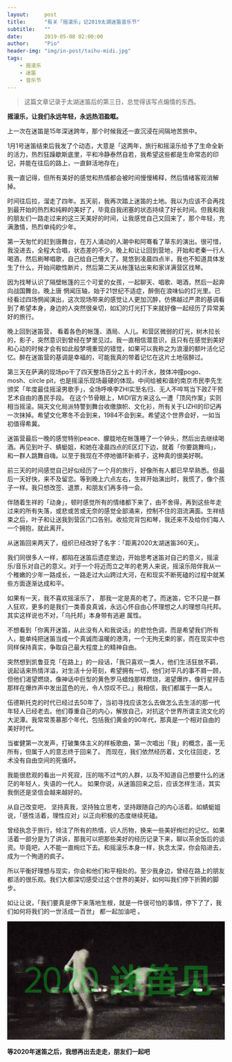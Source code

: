 ```yaml
---
layout:     post
title:      "有关「摇滚乐」记2019太湖迷笛音乐节"
subtitle:   ""
date:       2019-05-08 02:00:00
author:     "Pio"
header-img: "img/in-post/taihu-midi.jpg"
tags:
    - 摇滚乐
    - 迷笛
    - 音乐节
---
```


> 这篇文章记录于太湖迷笛后的第三日，总觉得该写点煽情的东西。

**摇滚乐，让我们永远年轻，永远热泪盈眶。**

上一次在迷笛是15年深迷跨年，那个时候我还一直沉浸在间隔地苦旅中。

1月1号迷笛结束后我发了个动态，大意是「这两年，旅行和摇滚乐给予了生命全新的活力，热烈狂躁歇斯底里，平和冷静泰然自若，我希望这些都是生命常态的印记，并能在往后的路上，一直鲜活地存在」

我一直记得，但所有美好的感觉和热情都会被时间慢慢稀释，然后情绪客观消解掉。

时间往后拉，溜走了四年。五天前，我再次踏上迷笛的土地。我以为应该不会再找到最开始的热烈和纯粹的美好了，毕竟自我闭塞的状态持续了好长时间。但我和我的朋友们一路走过来的这三天美好的时间，让我感觉自己又回来了，那个年轻，充满激情，热烈单纯的少年。

第一天匆忙的赶到唐舞台，在万人涌动的人潮中和阿骞看了草东的演出。很可惜，我没进去，全程大合唱，状态差的不少。晚上和让让回到营地，开始和老秦一行人喝酒，然后刷琴唱歌，自己给自己懵大了。晃悠到凌晨四点半，我也不知道具体发生了什么，开始间歇性断片，然后第二天从帐篷钻出来和家详满营区找琴。

因为找琴认识了隔壁帐篷的三个可爱的女孩，一起聊天、唱歌、喝酒，然后一起奔向战国舞台。晚上唐 惘闻压轴，始于21世纪不适症，醉倒在浪味仙的灯光里。已经看过四场惘闻演出，这次现场带来的感觉让人更加沉醉，仿佛越过严肃的基调看到了希望本身，身边的人突然很亲切，如幻的灯光打下来就好像一起经历了异常美好的旅行。

晚上回到迷笛营， 看着各色的帐篷、酒局、人儿。和营区微弱的灯光，树木拉长的，影子，突然意识到曾经在梦里见过。我一直相信潜意识，且只有在感觉到美好和心动的时候才会有如此般梦境重现的错觉，如果可以我称之为浪漫的额叶活化记忆。醉在迷笛营的基调是幸福的，可能我真的带着记忆在这片土地宿醉过。

第三天在萨满的现场po干了四天整场百分之五十的汗水，肢体冲撞pogo、mosh、circle pit，也是摇滚乐现场最硬的体现。中间给被和谐的南京市民李先生颁奖「年度最佳摇滚男歌手」，全场呼唤李ZHI实至名归、无人不啐骂当下政Z干预艺术自由的愚民手段。 在这个节骨眼上，MIDI官方来这么一遭「顶风作案」实则相当摇滚。隔天文化局派特警到舞台收缴旗帜、文化衫，所有关于LIZHI的印记再一次抹掉。希望文化寒冬不会到来，1984不会到来。希望这个世界会好，一如当初值得希冀。

迷笛营最后一晚的感觉特别peace、朦胧地在帐篷睡了一个钟头，然后出去继续喝酒。再见到叶子、蜻蜓姐，和她在凌晨四点的E区灯下边，就着「你要跳舞吗」，和一群人跳舞自嗨。以至于我现在不停地循环新裤子，这种真的很美好啊。

前三天的时间感觉自己好似经历了一个月的旅行，好像所有人都已早早熟悉。但最后一天好快，来不及留恋。等到晚上六点左右，生祥开始演出时，我慌了，像个孩子一样。我只想改签、退票，和朋友们再多待一会。

伴随着生祥的「动身」，顿时感觉所有的情绪都下来了，由不舍得，再到这些年走过来的所有失落，或悲或苦或无奈的感觉全部涌来，控制不住的泪流满面。生祥结束之后，叶子和让送我到营区门口告别。收拾完背包和琴，我还来不及给你们每人一个拥抱，就此离开。

从迷笛回来两天了，组织已经改好了名字：「距离2020太湖迷笛360天」。

我们同很多人一样，都陷在迷笛后遗症里边，开始思考迷笛对自己的意义，摇滚乐/音乐对自己的意义。对于一个将近而立之年的老男人来说，摇滚乐陪伴我从一个稚嫩的少年一路成长，一路走过大山跨过大河，在和现实不断死磕的过程中就某些方面逐渐达成和平。

如果有一天，我不喜欢摇滚乐了， 那我一定是真的老了。而迷笛，它不只是一群人狂欢，更多的是我们一类善良真诚，永远心怀自由心怀理想之人的理想乌托邦。其实这样说也不对，「乌托邦」本身带有逃避 属性。

不想看到「你离开迷笛，从此没有人和我说话」的悲怆色调，而是希望我们所有人，能单纯把迷笛当成一个真诚而温暖的港湾，一个无拘无束的家，而在现实中也同样保持真实，争取自己最大程度上的精神自由。 

突然想到凯鲁亚克「在路上」的一段话，「我只喜欢一类人，他们生活狂放不羁，说起话来热情洋溢，对生活十分苛刻，希望拥有一切，他们对平凡的事不屑一顾，但他们渴望燃烧，像神话中巨型的黄色罗马蜡烛那样燃烧，渴望爆炸，像行星抨击那样在爆炸声中发出蓝色的光，令人惊叹不已。」我相信，我们都属于一类人。

伍德斯托克的时代已经过去50年了，当初寻找应该怎么去做怎么去生活的那一代年轻人已经老去。他们尊重自己的内心，解放自己，对抗这个世界所谓主流文化的大泥潭。我常常羡慕那个年代，包括我们黄金的90年代，那真是一个相对自由的美好时代。

当崔健第一次发声，打破集体主义的样板歌曲，第一次唱出「我」的概念，虽一无所有，但属于人的意志终于回来了。 而现在，我们依然经历着，文化往回走，艺术没有自由空间的死循环。

我能很悲观的看出一片死寂，压的喘不过气的人群，以及不知道自己想要什么的迷茫的年轻人，失语的一代人。 如果你说，从迷笛回来之后，应该怎样生活，其实我倒还是坚信会越来越好的。

从自己改变吧， 坚持真我，坚持独立思考，坚持跟随自己的内心活着。如蜻蜓姐说，「感性活着，理性应对」以正向积极的态度继续死磕。

曾经执念于旅行，倾注了所有的热情，识人历物，换来一些美好绚烂的记忆。如果活着一部分是为了讲诉，那我可以把那些美好的经历记录下来，聊以茶余饭后的谈资。毕竟吧，人不能一直绚烂下去。和摇滚乐本身一样，执念太深，你会陷进去，成为一个殉道的疯子。

所以平衡好理想与现实，你会和他们和平相处的。至少我身边，曾经在路上的朋友都活的很乐观。我们大都深切感受过这个世界的美好，如何叫我们停下折腾的脚步。

如让让说，「我们要真是停下来落地生根，就是一件很可怕的事情，停下了了，我们如何将我们的一世活成一百世」 都一起加油吧 。

![img](/img/in-post/2020-bye-midi.jpg)

**等2020年迷笛之后，我想再出去走走，朋友们一起吧**
    
    

    
